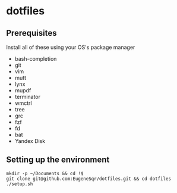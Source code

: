 dotfiles
========

## Prerequisites
Install all of these using your OS's package manager

* bash-completion
* git
* vim
* mutt
* lynx
* mupdf
* terminator
* wmctrl
* tree
* grc
* fzf
* fd
* bat
* Yandex Disk

## Setting up the environment
```
mkdir -p ~/Documents && cd !$
git clone git@github.com:EugeneSqr/dotfiles.git && cd dotfiles
./setup.sh
```
